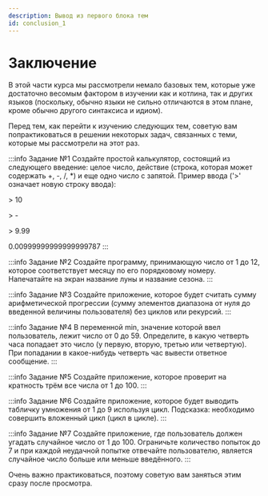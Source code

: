 ```yaml
---
description: Вывод из первого блока тем
id: conclusion_1
---
```

# Заключение
В этой части курса мы рассмотрели немало базовых тем, которые уже достаточно весомым фактором в изучении как и котлина,
так и других языков (поскольку, обычно языки не сильно отличаются в этом плане, кроме обычно другого синтаксиса и идиом).

Перед тем, как перейти к изучению следующих тем, советую вам попрактиковаться в решении некоторых задач, связанных с теми, которые мы рассмотрели на этот раз.

:::info Задание №1
Создайте простой калькулятор, состоящий из следующего
введение: целое число, действие (строка, которая может содержать +, -, /, *) и
еще одно число с запятой.
Пример ввода ('>' означает новую строку ввода):

\> 10

\> -

\> 9.99

0.00999999999999999787
:::

:::info Задание №2
Создайте программу, принимающую число от 1 до 12, которое
соответствует месяцу по его порядковому номеру. Напечатайте на экран
название луны и название сезона.
:::

:::info Задание №3
Создайте приложение, которое будет считать сумму арифметической
прогрессии (сумму элементов диапазона от нуля до введенной
величины пользователя) без циклов или рекурсий.
:::

:::info Задание №4
В переменной min, значение которой ввел пользователь, лежит число
от 0 до 59. Определите, в какую четверть часа попадает это число (у
первую, вторую, третью или четвертую).
При попадании в какое-нибудь четверть час вывести
ответное сообщение.
:::

:::info Задание №5
Создайте приложение, которое проверит на кратность трём все числа от
1 до 100.
:::

:::info Задание №6
Создайте приложение, которое будет выводить табличку умножения от 1 до 9
используя цикл.
Подсказка: необходимо совершить вложенный цикл (цикл в цикле).
:::

:::info Задание №7
Создайте приложение, где пользователь должен угадать случайное число от 1 до 100.
Ограничьте количество попыток до 7 и при каждой неудачной попытке отвечайте пользователю, является случайное число больше или меньше введённого.
:::


Очень важно практиковаться, поэтому советую вам заняться этим сразу после просмотра.
